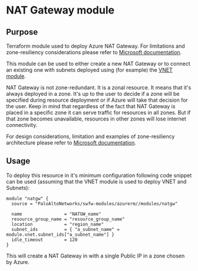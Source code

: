 # NAT Gateway module

## Purpose
  
Terraform module used to deploy Azure NAT Gateway. For limitations and
zone-resiliency considerations please refer to [Microsoft
documentation](https://learn.microsoft.com/en-us/azure/virtual-network/nat-gateway/nat-overview).
 
This module can be used to either create a new NAT Gateway or to connect
an existing one with subnets deployed using (for example) the [VNET
module](../vnet/README.md).

NAT Gateway is not zone-redundant. It is a zonal resource. It means that it's always deployed in a zone. It's up to the user to
decide if a zone will be specified during resource deployment or if Azure will take that decision for the user. Keep in mind
that regardless of the fact that NAT Gateway is placed in a specific zone it can serve traffic for resources in all zones. But
if that zone becomes unavailable, resources in other zones will lose internet connectivity.

For design considerations, limitation and examples of zone-resiliency architecture please refer to
[Microsoft documentation](https://learn.microsoft.com/en-us/azure/virtual-network/nat-gateway/nat-availability-zones).

## Usage

To deploy this resource in it's minimum configuration following code
snippet can be used (assuming that the VNET module is used to deploy VNET
and Subnets):

```hcl
module "natgw" {
  source = "PaloAltoNetworks/swfw-modules/azurerm//modules/natgw"

  name                = "NATGW_name"
  resource_group_name = "resource_group_name"
  location            = "region_name"
  subnet_ids          = { "a_subnet_name" = module.vnet.subnet_ids["a_subnet_name"] }
  idle_timeout        = 120
}
```

This will create a NAT Gateway in with a single Public IP in a zone chosen
by Azure.